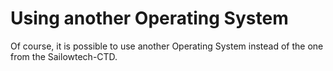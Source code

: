 # Using another Operating System

Of course, it is possible to use another Operating System instead of the one from the Sailowtech-CTD.